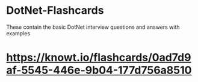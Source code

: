 # DotNet-Flashcards
These contain the basic DotNet interview questions and answers with examples
# https://knowt.io/flashcards/0ad7d9af-5545-446e-9b04-177d756a8510
